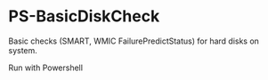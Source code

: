 # PS-BasicDiskCheck

Basic checks (SMART, WMIC FailurePredictStatus) for hard disks on system.

Run with Powershell
